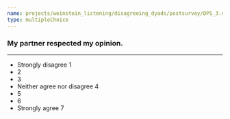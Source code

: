 ```yaml
---
name: projects/weinstein_listening/disagreeing_dyads/postsurvey/DPS_3.md
type: multipleChoice
---
```


### My partner respected my opinion.

---

- Strongly disagree 1
- 2
- 3
- Neither agree nor disagree 4
- 5
- 6
- Strongly agree 7
